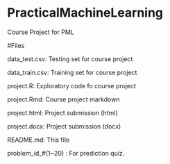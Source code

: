 # PracticalMachineLearning
Course Project for PML

#Files

data_test.csv: Testing set for course project 

data_train.csv: Training set for course project 


project.R: Exploratory code fo course project


project.Rmd: Course project markdown

project.html: Project submission (html)

project.docx: Project submission (docx)



README.md: This file


problem_id_#(1~20) : For prediction quiz.
